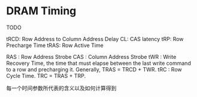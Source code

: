 # DRAM Timing

TODO

tRCD: Row Address to Column Address Delay
CL: CAS latency
tRP: Row Precharge Time
tRAS: Row Active Time

RAS : Row Address Strobe
CAS : Column Address Strobe
tWR : Write Recovery Time, the time that must elapse between the last write command to a row and precharging it. Generally, TRAS = TRCD + TWR.
tRC : Row Cycle Time. TRC = TRAS + TRP.

每一个时间参数所代表的含义以及如何计算得到